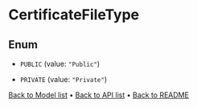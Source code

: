 

# CertificateFileType

## Enum


* `PUBLIC` (value: `"Public"`)

* `PRIVATE` (value: `"Private"`)



[Back to Model list](../README.md#documentation-for-models) &#8226; [Back to API list](../README.md#documentation-for-api-endpoints) &#8226; [Back to README](../README.md)


